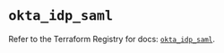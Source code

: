 # `okta_idp_saml`

Refer to the Terraform Registry for docs: [`okta_idp_saml`](https://registry.terraform.io/providers/okta/okta/4.13.0/docs/resources/idp_saml).
